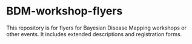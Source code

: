 # BDM-workshop-flyers

This repository is for flyers for Bayesian Disease Mapping workshops or other events.
It includes extended descriptions and registration forms.
